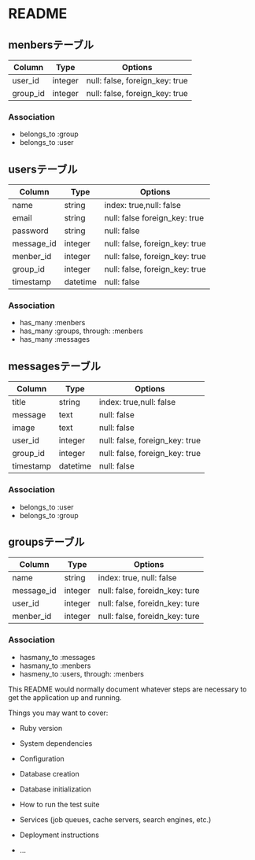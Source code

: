 # README

## menbersテーブル
|Column|Type|Options|
|------|----|-------|
|user_id|integer|null: false, foreign_key: true|
|group_id|integer|null: false, foreign_key: true|

### Association
- belongs_to :group
- belongs_to :user


## usersテーブル
|Column|Type|Options|
|------|----|-------|
|name|string|index: true,null: false|
|email|string|null: false foreign_key: true|
|password|string|null: false|
|message_id|integer|null: false, foreign_key: true|
|menber_id|integer|null: false, foreign_key: true|
|group_id|integer|null: false, foreign_key: true|
|timestamp|datetime|null: false|

### Association
- has_many :menbers
- has_many :groups, through: :menbers
- has_many :messages

## messagesテーブル
|Column|Type|Options|
|------|----|-------|
|title|string|index: true,null: false|
|message|text|null: false|
|image|text|null: false|
|user_id|integer|null: false, foreign_key: true|
|group_id|integer|null: false, foreign_key: true|
|timestamp|datetime|null: false|

### Association
- belongs_to :user
- belongs_to :group

## groupsテーブル
|Column|Type|Options|
|------|----|-------|
|name|string|index: true, null: false|
|message_id|integer|null: false, foreidn_key: ture|
|user_id|integer|null: false, foreidn_key: ture|
|menber_id|integer|null: false, foreidn_key: ture|

### Association
- hasmany_to :messages
- hasmany_to :menbers
- hasmeny_to :users, through: :menbers




This README would normally document whatever steps are necessary to get the
application up and running.

Things you may want to cover:

* Ruby version

* System dependencies

* Configuration

* Database creation

* Database initialization

* How to run the test suite

* Services (job queues, cache servers, search engines, etc.)

* Deployment instructions

* ...
